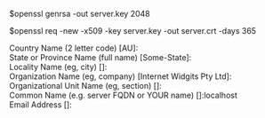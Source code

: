
$openssl genrsa -out server.key 2048

$openssl req -new -x509 -key server.key -out server.crt -days 365


Country Name (2 letter code) [AU]:<br/>
State or Province Name (full name) [Some-State]:<br/>
Locality Name (eg, city) []:<br/>
Organization Name (eg, company) [Internet Widgits Pty Ltd]:<br/>
Organizational Unit Name (eg, section) []:<br/>
Common Name (e.g. server FQDN or YOUR name) []:localhost<br/>
Email Address []:<br/>
